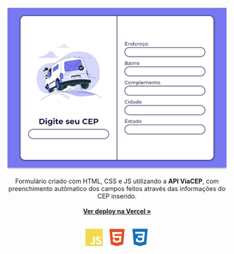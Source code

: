 <p align="center">
  <img src="https://github.com/aridanpantoja/via-cep-api/blob/main/screenshot.png" alt="ViaCEP API" width="500">
</p>

<p align="center">
  Formulário criado com HTML, CSS e JS utilizando a <strong>API ViaCEP</strong>, com preenchimento autômatico dos campos feitos através das informações do CEP inserido.
  <br>
  <br>
  <a href="https://via-cep-api.vercel.app/"><strong>Ver deploy na Vercel »</strong></a>
  <br>
  <br>
</p>
<div align="center" style="display: inline_block">
  <img align="center" alt="tech-javascript" width="40" src="https://raw.githubusercontent.com/devicons/devicon/master/icons/javascript/javascript-plain.svg">
  &nbsp;
  <img align="center" alt="tech-nextjs" width="40" src="https://raw.githubusercontent.com/devicons/devicon/master/icons/html5/html5-plain.svg">
  &nbsp;
  <img align="center" alt="tech-tailwind" width="40" src="https://raw.githubusercontent.com/devicons/devicon/master/icons/css3/css3-plain.svg">
</div>
